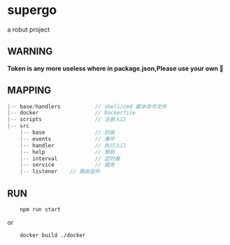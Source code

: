 # supergo
a robut project

## WARNING
**Token is any more useless where in package.json,Please use your own 🤪**

## MAPPING
```js
|-- base/handlers           // shell/cmd 脚本命令文件
|-- docker                  // Dockerfile
|-- scripts                 // 注册入口
|-- src                 
    |-- base                // 封装
    |-- events              // 事件
    |-- handler             // 执行入口
    |-- help                // 帮助
    |-- interval            // 定时器
    |-- service             // 服务
    |-- listener    // 路由监听
```

## RUN
```shell
    npm run start
```
or
```
    docker build ./docker
```
